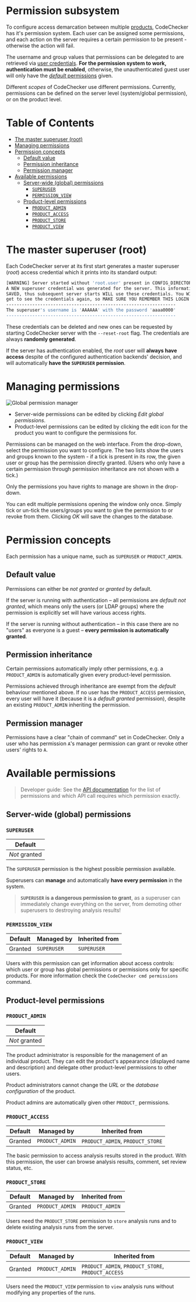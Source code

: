 Permission subsystem
====================

To configure access demarcation between multiple [products](products.md),
CodeChecker has it's permission system. Each user can be assigned some
permissions, and each action on the server requires a certain permission to be
present - otherwise the action will fail.

The username and group values that permissions can be delegated to are
retrieved via [user credentials](authentication.md). **For the permission
system to work, authentication must be enabled**, otherwise, the
unauthenticated guest user will only have the
[*default* permissions](permissions.md#default-value) given.

Different *scopes* of CodeChecker use different permissions. Currently,
permissions can be defined on the server level (system/global permission), or
on the product level.

Table of Contents
=================
* [The master superuser (root)](#the-master-superuser)
* [Managing permissions](#managing-permissions)
* [Permission concepts](#permission-concepts)
    * [Default value](#default-value)
    * [Permission inheritance](#permission-inheritance)
    * [Permission manager](#permission-manager)
* [Available permissions](#available-permissions)
    * [Server-wide (global) permissions](#global-permissions)
        * [`SUPERUSER`](#superuser)
        * [`PERMISSION_VIEW`](#permission-view)
    * [Product-level permissions](#product-level-permissions)
        * [`PRODUCT_ADMIN`](#product-admin)
        * [`PRODUCT_ACCESS`](#product-access)
        * [`PRODUCT_STORE`](#product-store)
        * [`PRODUCT_VIEW`](#product-view)

# The master superuser (root) <a name="the-master-superuser"></a>

Each CodeChecker server at its first start generates a master superuser
(*root*) access credential which it prints into its standard output:

```sh
[WARNING] Server started without 'root.user' present in CONFIG_DIRECTORY!
A NEW superuser credential was generated for the server. This information IS
SAVED, thus subsequent server starts WILL use these credentials. You WILL NOT
get to see the credentials again, so MAKE SURE YOU REMEMBER THIS LOGIN!
-----------------------------------------------------------------
The superuser's username is 'AAAAAA' with the password 'aaaa0000'
-----------------------------------------------------------------
```

These credentials can be deleted and new ones can be requested by starting
CodeChecker server with the `--reset-root` flag. The credentials are always
**randomly generated**.

If the server has authentication enabled, the *root* user will **always have
access** despite of the configured authentication backends' decision, and
will automatically **have the `SUPERUSER` permission**.

# Managing permissions <a name="managing-permissions"></a>

![Global permission manager](images/permissions.png)

 * Server-wide permissions can be edited by clicking *Edit global permissions*.
 * Product-level permissions can be edited by clicking the edit icon for the
   product you want to configure the permissions for.

Permissions can be managed on the web interface. From the drop-down, select the
permission you want to configure. The two lists show the users and groups
known to the system - if a tick is present in its row, the given user or group
has the permission directly granted. (Users who only have a certain permission
through permission inheritance are not shown with a tick.)

Only the permissions you have rights to manage are shown in the drop-down.

You can edit multiple permissions opening the window only once. Simply tick or
un-tick the users/groups you want to give the permission to or revoke from them.
Clicking *OK* will save the changes to the database.

# Permission concepts <a name="permission-concepts"></a>

Each permission has a unique name, such as `SUPERUSER` or `PRODUCT_ADMIN`.

## Default value <a name="default-value"></a>

Permissions can either be *not granted* or *granted* by default.

If the server is running with authentication &ndash; all permissions are
*default not granted*, which means only the users (or LDAP groups) where the
permission is explicitly set will have various access rights.

If the server is running without authentication &ndash; in this case there are
no "users" as everyone is a guest &ndash; **every permission is automatically
granted**.

## Permission inheritance <a name="permission-inheritance"></a>

Certain permissions automatically imply other permissions, e.g. a
`PRODUCT_ADMIN` is automatically given every product-level permission.

Permissions achieved through inheritance are exempt from the *default*
behaviour mentioned above. If no user has the `PRODUCT_ACCESS` permission,
every user will have it (because it is a *default granted* permission), despite
an existing `PRODUCT_ADMIN` inheriting the permission.

## Permission manager <a name="permission-manager"></a>

Permissions have a clear "chain of command" set in CodeChecker. Only a user who
has permission `A`'s manager permission can grant or revoke other users' rights
to `A`.

# Available permissions <a name="available-permissions"></a>

> Developer guide: See the [API documentation](api/README.md) for the list of
> permissions and which API call requires which permission exactly.

## Server-wide (global) permissions <a name="global-permissions"></a>

### `SUPERUSER` <a name="superuser"></a>

|    Default    |
|---------------|
| *Not* granted |

The `SUPERUSER` permission is the highest possible permission available.

Superusers can **manage** and automatically **have every permission** in the
system.

> **`SUPERUSER` is a dangerous permission to grant**, as a superuser can
> immediately change everything on the server, from demoting other superusers
> to destroying analysis results!

### `PERMISSION_VIEW`

| Default |    Managed by   |          Inherited from          |
|---------|-----------------|----------------------------------|
| Granted | `SUPERUSER`     | `SUPERUSER`                      |

Users with this permission can get information about access controls: which
user or group has global permissions or permissions only for specific products.
For more information check the `CodeChecker cmd permissions` command.

## Product-level permissions <a name="product-level-permissions"></a>

### `PRODUCT_ADMIN` <a name="product-admin"></a>

|    Default    |
|---------------|
| *Not* granted |

The product administrator is responsible for the management of an individual
product. They can edit the product's appearance (displayed name and
description) and delegate other product-level permissions to other users.

Product administrators cannot change the *URL* or the *database configuration*
of the product.

Product admins are automatically given other `PRODUCT_` permissions.

### `PRODUCT_ACCESS` <a name="product-access"></a>

| Default |    Managed by   |          Inherited from          |
|---------|-----------------|----------------------------------|
| Granted | `PRODUCT_ADMIN` | `PRODUCT_ADMIN`, `PRODUCT_STORE` |


The basic permission to access analysis results stored in the product. With
this permission, the user can browse analysis results, comment, set review
status, etc.

### `PRODUCT_STORE` <a name="product-store"></a>

| Default |    Managed by   | Inherited from  |
|---------|-----------------|-----------------|
| Granted | `PRODUCT_ADMIN` | `PRODUCT_ADMIN` |

Users need the `PRODUCT_STORE` permission to `store` analysis runs and to
delete existing analysis runs from the server.

### `PRODUCT_VIEW` <a name="product-view"></a>

| Default |    Managed by   | Inherited from  |
|---------|-----------------|-----------------|
| Granted | `PRODUCT_ADMIN` | `PRODUCT_ADMIN`, `PRODUCT_STORE`, `PRODUCT_ACCESS` |

Users need the `PRODUCT_VIEW` permission to `view` analysis runs without modifying any properties of the runs. 